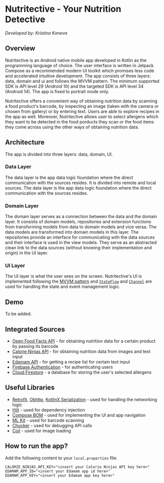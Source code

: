 # Nutritective - Your Nutrition Detective
_Developed by: Kristina Koneva_

## Overview
Nutritective is an Android native mobile app developed in Kotlin as the programming language of choice. The user interface is written in Jetpack Compose as a recommended modern UI toolkit which promises less code and accelerated intuitive development. The app consists of three layers: data, domain and ui and follows the MVVM pattern. The minimum supported SDK is API level 29 (Android 10) and the targeted SDK is API level 34 (Android 14). The app is fixed to portrait mode only. 

Nutritective offers a convenient way of obtaining nutrition data by scanning a food product's barcode, by inspecting an image (taken with the camera or chosen from gallery) or by entering text. Users are able to explore recipes in the app as well. Moreover, Nutritective allows user to select allergens which they want to be detected in the food porducts they scan or the food items they come across using the other ways of obtaining nutrition data. 

## Architecture
The app is divided into three layers: data, domain, UI.

### Data Layer
The data layer is the app data logic foundation where the direct communication with the sources resides. It is divided into remote and local sources. The data layer is the app data logic foundation where the direct communication with the sources resides.

### Domain Layer
The domain layer serves as a connection between the data and the domain layer. It consists of domain models, repositories and extension functions from transforming models from data to domain models and vice versa. The data models are transformed into domain models in this layer. The repositories provide an interface
for communicating with the data sources and their interface is used in the view models. They serve as an abstracted clean link to the data sources (without knowing their implementation and origin) in the UI layer.

### UI Layer
The UI layer is what the user sees on the screen. Nutritective's UI is implemented following the [MVVM pattern](https://infinum.com/handbook/android/project-architecture/mvvm) and [`StateFlow`](https://kotlinlang.org/api/kotlinx.coroutines/kotlinx-coroutines-core/kotlinx.coroutines.flow/-state-flow/) and [`Channel`](https://kotlinlang.org/docs/channels.html) are used for handling the state and event management logic.

## Demo
To be added.

## Integrated Sources
- [Open Food Facts API](https://openfoodfacts.github.io/openfoodfacts-server/api/) - for obtaining nutrition data for a certain product by passing its barcode
- [Calorie Ninjas API](https://calorieninjas.com/api) - for obtaining nutrition data from images and text input
- [Edamam API](https://www.edamam.com/) - for getting a recipe list for certain text input
- [Firebase Authentication](https://firebase.google.com/docs/auth/android/start) - for authenticating users
- [Cloud Firestore](https://firebase.google.com/docs/firestore/quickstart) - a database for storing the user's selected allergens

## Useful Libraries
- [Retrofit](https://square.github.io/retrofit/), [Okhttp](https://square.github.io/okhttp/), [KotlinX Serialization](https://github.com/Kotlin/kotlinx.serialization) - used for handling the networking logic
- [Hilt](https://dagger.dev/hilt/) - used for dependency injection
- [Compose BOM](https://developer.android.com/develop/ui/compose/bom) - used for implementing the UI and app navigation
- [ML Kit](https://developers.google.com/ml-kit/vision/barcode-scanning/android) - used for barcode scanning
- [Chucker](https://github.com/ChuckerTeam/chucker) - used for debugging API calls
- [Coil](https://github.com/coil-kt/coil) - used for image loading

## How to run the app?
Add the following content to your `local.properties` file:
```
CALORIE_NINJAS_API_KEY="<insert your Calorie Ninjas API key here>"
EDAMAM_APP_ID="<insert your Edamam app id here>"
EDAMAM_APP_KEY="<insert your Edamam app key here>"
```

